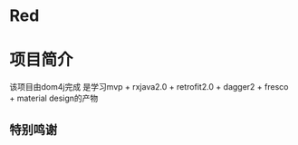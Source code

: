 # Red
项目简介
====

  该项目由dom4j完成 是学习mvp + rxjava2.0 + retrofit2.0 + dagger2 + fresco + material design的产物<br>
  
 特别鸣谢
-------

